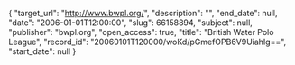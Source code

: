 {
  "target_url": "http://www.bwpl.org/", 
  "description": "", 
  "end_date": null, 
  "date": "2006-01-01T12:00:00", 
  "slug": 66158894, 
  "subject": null, 
  "publisher": "bwpl.org", 
  "open_access": true, 
  "title": "British Water Polo League", 
  "record_id": "20060101T120000/woKd/pGmefOPB6V9UiahIg==", 
  "start_date": null
}


